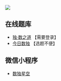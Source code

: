 ![](https://cn.sudoku.today/pic/02/odd45/38199_188457.png)

## 在线题库
- [独·数之道](http://www.sudokufans.org.cn/lx/game.index.php?type=odd) 【需要登录】
- [今日数独](https://cn.sudoku.today/g-odd-sudoku/) 【选题不便】

## 微信小程序
- [数独星空](#小程序://数独星空/TYOXr9SLNGQlDmx)
